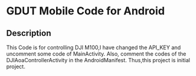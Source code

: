 # GDUT Mobile Code for Android
## Description
 This Code is for controlling DJI M100,I have changed the API_KEY and uncomment some code of MainActivity.
 Also, comment the codes of the DJIAoaControllerActivity in the AndroidManifest.
 Thus,this project is initial project.

